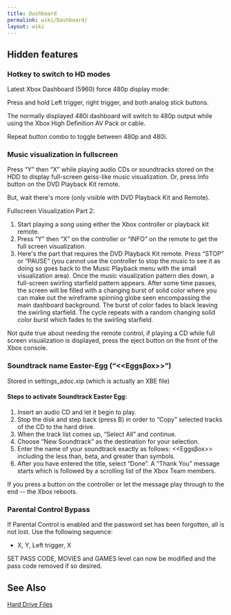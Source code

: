 ```yaml
---
title: Dashboard
permalink: wiki/Dashboard/
layout: wiki
---
```


Hidden features
---------------

### Hotkey to switch to HD modes

Latest Xbox Dashboard (5960) force 480p display mode:

Press and hold Left trigger, right trigger, and both analog stick
buttons.

The normally displayed 480i dashboard will switch to 480p output while
using the Xbox High Definition AV Pack or cable.

Repeat button combo to toggle between 480p and 480i.

### Music visualization in fullscreen

Press “Y” then “X” while playing audio CDs or soundtracks stored on the
HDD to display full-screen geiss-like music visualization. Or, press
Info button on the DVD Playback Kit remote.

But, wait there's more (only visible with DVD Playback Kit and Remote).

Fullscreen Visualization Part 2:

1.  Start playing a song using either the Xbox controller or playback
    kit remote.
2.  Press “Y” then “X” on the controller or “INFO” on the remote to get
    the full screen visualization.
3.  Here's the part that requires the DVD Playback Kit remote. Press
    “STOP” or “PAUSE” (you cannot use the controller to stop the music
    to see it as doing so goes back to the Music Playback menu with the
    small visualization area). Once the music visualization pattern dies
    down, a full-screen swirling starfield pattern appears. After some
    time passes, the screen will be filled with a changing burst of
    solid color where you can make out the wireframe spinning globe seen
    encompassing the main dashboard background. The burst of color fades
    to black leaving the swirling starfield. The cycle repeats with a
    random changing solid color burst which fades to the swirling
    starfield.

Not quite true about needing the remote control, if playing a CD while
full screen visualization is displayed, press the eject button on the
front of the Xbox console.

### Soundtrack name Easter-Egg (“&lt;<Eggs&beta;ox>&gt;”)

Stored in settings\_adoc.xip (which is actually an XBE file)

#### Steps to activate Soundtrack Easter Egg:

1.  Insert an audio CD and let it begin to play.
2.  Stop the disk and step back (press B) in order to “Copy” selected
    tracks of the CD to the hard drive.
3.  When the track list comes up, “Select All” and continue.
4.  Choose “New Soundtrack” as the destination for your selection.
5.  Enter the name of your soundtrack exactly as follows:
    &lt;<Eggs&beta;ox>&gt; including the less than, beta, and greater
    than symbols.
6.  After you have entered the title, select “Done”. A “Thank You”
    message starts which is followed by a scrolling list of the Xbox
    Team members.

If you press a button on the controller or let the message play through
to the end -- the Xbox reboots.

### Parental Control Bypass

If Parental Control is enabled and the password set has been forgotten,
all is not lost. Use the following sequence:

-   X, Y, Left trigger, X

SET PASS CODE, MOVIES and GAMES level can now be modified and the pass
code removed if so desired.

See Also
--------

[Hard Drive Files](/wiki/Hard_Drive_Files "wikilink")
